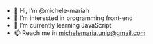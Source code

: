 - 👋 Hi, I’m @michele-mariah
- 👀 I’m interested in programming front-end
- 🌱 I’m currently learning JavaScript
- 📫 Reach me in michelemaria.unip@gmail.com

<!---
michele-mariah/michele-mariah is a ✨ special ✨ repository because its `README.md` (this file) appears on your GitHub profile.
You can click the Preview link to take a look at your changes.
--->

